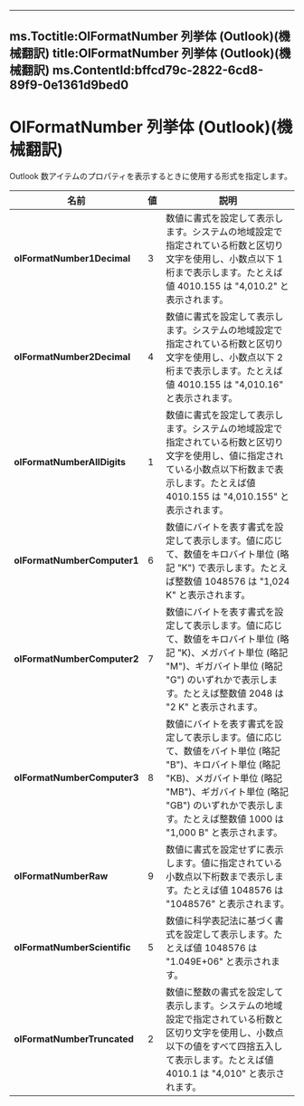 

---
ms.Toctitle:OlFormatNumber 列挙体 (Outlook)(機械翻訳)
title:OlFormatNumber 列挙体 (Outlook)(機械翻訳)
ms.ContentId:bffcd79c-2822-6cd8-89f9-0e1361d9bed0
---
# OlFormatNumber 列挙体 (Outlook)(機械翻訳)




Outlook 数アイテムのプロパティを表示するときに使用する形式を指定します。

|**名前**|**値**|**説明**|
|---|---|---|
|**olFormatNumber1Decimal**|3|数値に書式を設定して表示します。システムの地域設定で指定されている桁数と区切り文字を使用し、小数点以下 1 桁まで表示します。たとえば値 4010.155 は "4,010.2" と表示されます。|
|**olFormatNumber2Decimal**|4|数値に書式を設定して表示します。システムの地域設定で指定されている桁数と区切り文字を使用し、小数点以下 2 桁まで表示します。たとえば値 4010.155 は "4,010.16" と表示されます。|
|**olFormatNumberAllDigits**|1|数値に書式を設定して表示します。システムの地域設定で指定されている桁数と区切り文字を使用し、値に指定されている小数点以下桁数まで表示します。たとえば値 4010.155 は "4,010.155" と表示されます。|
|**olFormatNumberComputer1**|6|数値にバイトを表す書式を設定して表示します。値に応じて、数値をキロバイト単位 (略記 "K") で表示します。たとえば整数値 1048576 は "1,024 K" と表示されます。|
|**olFormatNumberComputer2**|7|数値にバイトを表す書式を設定して表示します。値に応じて、数値をキロバイト単位 (略記 "K)、メガバイト単位 (略記 "M")、ギガバイト単位 (略記 "G") のいずれかで表示します。たとえば整数値 2048 は "2 K" と表示されます。|
|**olFormatNumberComputer3**|8|数値にバイトを表す書式を設定して表示します。値に応じて、数値をバイト単位 (略記 "B")、キロバイト単位 (略記 "KB)、メガバイト単位 (略記 "MB")、ギガバイト単位 (略記 "GB") のいずれかで表示します。たとえば整数値 1000 は "1,000 B" と表示されます。|
|**olFormatNumberRaw**|9|数値に書式を設定せずに表示します。値に指定されている小数点以下桁数まで表示します。たとえば値 1048576 は "1048576" と表示されます。|
|**olFormatNumberScientific**|5|数値に科学表記法に基づく書式を設定して表示します。たとえば値 1048576 は "1.049E+06" と表示されます。|
|**olFormatNumberTruncated**|2|数値に整数の書式を設定して表示します。システムの地域設定で指定されている桁数と区切り文字を使用し、小数点以下の値をすべて四捨五入して表示します。たとえば値 4010.1 は "4,010" と表示されます。|




